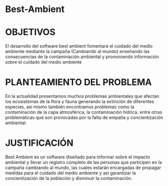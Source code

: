 # Best-Ambient
# OBJETIVOS

El desarrollo del software best ambient fomentará el cuidado del medio ambiente mediante la campaña (Cambiando al mundo) enseñando las consecuencias de la contaminación ambiental y promoviendo información sobre el cuidado del medio ambiente  

# PLANTEAMIENTO DEL PROBLEMA


En la actualidad presentamos muchos problemas ambientales que afectan los ecosistemas de la flora y fauna generando la extinción de diferentes especies, así mismo también encontramos problemas como la contaminación de la capa atmosférica, la contaminación hídrica, entre otras problemáticas que son provocadas por la falta de empatía y concientización ambiental.

# JUSTIFICACIÓN

Best Ambient es un software diseñado para informar sobre el impacto ambiental y llevar un registro completo de las personas que participen en la campaña cambiando al mundo, las cuales estarán encargadas de propagar medidas para el cuidado del medio ambiente y así garantizar la concientización de la población y disminuir la contaminación.



